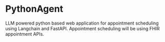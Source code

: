 # PythonAgent
LLM powered python based web application for appointment scheduling using Langchain and FastAPI. Appointment scheduling will be using FHIR appointment APIs.
